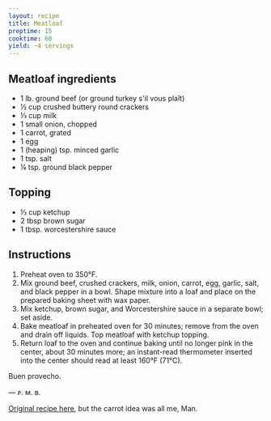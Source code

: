 ```yaml
---
layout: recipe
title: Meatloaf
preptime: 15
cooktime: 60
yield: ~4 servings
---
```

## Meatloaf ingredients
- 1 lb. ground beef (or ground turkey s'il vous plaît)
- ½ cup crushed buttery round crackers
- ⅓ cup milk
- 1 small onion, chopped
- 1 carrot, grated
- 1 egg
- 1 (heaping) tsp. minced garlic
- 1 tsp. salt
- ¼ tsp. ground black pepper

## Topping
- ⅓ cup ketchup
- 2 tbsp brown sugar
- 1 tbsp. worcestershire sauce

## Instructions
1. Preheat oven to 350°F.
2. Mix ground beef, crushed crackers, milk, onion, carrot, egg, garlic, salt, and black pepper in a bowl. Shape mixture into a loaf and place on the prepared baking sheet with wax paper.
3. Mix ketchup, brown sugar, and Worcestershire sauce in a separate bowl; set aside.
4. Bake meatloaf in preheated oven for 30 minutes; remove from the oven and drain off liquids. Top meatloaf with ketchup topping.
5. Return loaf to the oven and continue baking until no longer pink in the center, about 30 minutes more; an instant-read thermometer inserted into the center should read at least 160°F (71°C). 

Buen provecho.

— ᴘ. ᴍ. ʙ.

<a class="muted small" href="https://www.allrecipes.com/recipe/231380/best-turkey-meatloaf/" target="_blank">Original recipe here</a><span class="muted small">, but the carrot idea was all me, Man.</span>